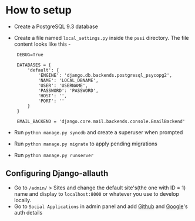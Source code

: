 How to setup
===

 - Create a PostgreSQL 9.3 database
 - Create a file named `local_settings.py` inside the `pssi` directory. The file content looks like this -

        DEBUG=True

        DATABASES = {
            'default': {
                'ENGINE': 'django.db.backends.postgresql_psycopg2',
                'NAME': 'LOCAL_DBNAME',
                'USER': 'USERNAME',
                'PASSWORD': 'PASSWORD',
                'HOST': '',
                'PORT': ''
            }
        }

        EMAIL_BACKEND = 'django.core.mail.backends.console.EmailBackend'

 - Run `python manage.py syncdb` and create a superuser when prompted

 - Run `python manage.py migrate` to apply pending migrations

 - Run `python manage.py runserver`

Configuring Django-allauth
---

 - Go to `/admin/` > Sites and change the default site's(the one with ID = 1) name and display to `localhost:8000` or whatever you use to develop locally.
 - Go to `Social Applications` in admin panel and add [Github](http://django-allauth.readthedocs.org/en/latest/providers.html#github) and [Google](http://django-allauth.readthedocs.org/en/latest/providers.html#google)'s auth details
